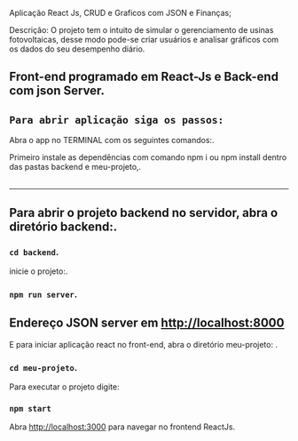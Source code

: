 Aplicação React Js, CRUD e Graficos com JSON e Finanças;

Descrição: O projeto tem o intuito de simular o gerenciamento de  usinas fotovoltaicas, desse modo pode-se criar usuários e analisar gráficos com os dados do seu desempenho diário. <br />

Front-end programado em React-Js e Back-end com json Server. 
---------------------------------

## `Para abrir aplicação siga os passos:`

Abra o app no TERMINAL com os seguintes comandos:.<br />

Primeiro instale as dependências com comando npm i ou npm install dentro das pastas backend e meu-projeto,.<br />
<br />
- - - - - - - - - - - - - - - -
Para abrir o projeto backend no servidor, abra o diretório backend:.<br />
-------------------------
### `cd backend`.<br />

inicie o projeto:.<br />


### `npm run server`.<br />

Endereço JSON server em [http://localhost:8000](http://localhost:8000)
-


E para iniciar aplicação react no front-end, abra o diretório meu-projeto: .<br />

### `cd meu-projeto`.<br />

Para executar o projeto digite:
### `npm start` <br />

Abra [http://localhost:3000](http://localhost:3000) para navegar no frontend ReactJs.
